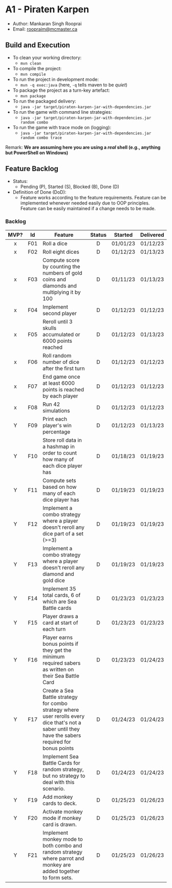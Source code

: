 # A1 - Piraten Karpen

- Author: Mankaran Singh Rooprai
- Email: roopraim@mcmaster.ca

## Build and Execution

- To clean your working directory:
  - `mvn clean`
- To compile the project:
  - `mvn compile`
- To run the project in development mode:
  - `mvn -q exec:java` (here, `-q` tells maven to be _quiet_)
- To package the project as a turn-key artefact:
  - `mvn package`
- To run the packaged delivery:
  - `java -jar target/piraten-karpen-jar-with-dependencies.jar`
- To run the game with command line strategies:
  - `java -jar target/piraten-karpen-jar-with-dependencies.jar random combo`
- To run the game with trace mode on (logging):
  - `java -jar target/piraten-karpen-jar-with-dependencies.jar random combo trace`

Remark: **We are assuming here you are using a _real_ shell (e.g., anything but PowerShell on Windows)**

## Feature Backlog

- Status:
  - Pending (P), Started (S), Blocked (B), Done (D)
- Definition of Done (DoD):
  - Feature works according to the feature requirements. Feature can be implemented whenever needed easily due to OOP principles. Feature can be easily maintained if a change needs to be made.

### Backlog

| MVP? | Id  | Feature                                                                                                                                               | Status | Started  | Delivered |
| :--: | :-: | ----------------------------------------------------------------------------------------------------------------------------------------------------- | :----: | :------: | :-------: |
|  x   | F01 | Roll a dice                                                                                                                                           |   D    | 01/01/23 | 01/12/23  |
|  x   | F02 | Roll eight dices                                                                                                                                      |   D    | 01/12/23 | 01/13/23  |
|  x   | F03 | Compute score by counting the numbers of gold coins and diamonds and multiplying it by 100                                                            |   D    | 01/11/23 | 01/13/23  |
|  x   | F04 | Implement second player                                                                                                                               |   D    | 01/12/23 | 01/12/23  |
|  x   | F05 | Reroll until 3 skulls accumulated or 6000 points reached                                                                                              |   D    | 01/12/23 | 01/13/23  |
|  x   | F06 | Roll random number of dice after the first turn                                                                                                       |   D    | 01/12/23 | 01/12/23  |
|  x   | F07 | End game once at least 6000 points is reached by each player                                                                                          |   D    | 01/12/23 | 01/12/23  |
|  x   | F08 | Run 42 simulations                                                                                                                                    |   D    | 01/12/23 | 01/12/23  |
|  Y   | F09 | Print each player's win percentage                                                                                                                    |   D    | 01/12/23 | 01/13/23  |
|  Y   | F10 | Store roll data in a hashmap in order to count how many of each dice player has                                                                       |   D    | 01/18/23 | 01/19/23  |
|  Y   | F11 | Compute sets based on how many of each dice player has                                                                                                |   D    | 01/19/23 | 01/19/23  |
|  Y   | F12 | Implement a combo strategy where a player doesn't reroll any dice part of a set (>=3)                                                                 |   D    | 01/19/23 | 01/19/23  |
|  Y   | F13 | Implement a combo strategy where a player doesn't reroll any diamond and gold dice                                                                    |   D    | 01/19/23 | 01/19/23  |
|  Y   | F14 | Implement 35 total cards, 6 of which are Sea Battle cards                                                                                             |   D    | 01/23/23 | 01/23/23  |
|  Y   | F15 | Player draws a card at start of each turn                                                                                                             |   D    | 01/23/23 | 01/23/23  |
|  Y   | F16 | Player earns bonus points if they get the minimum required sabers as written on their Sea Battle Card                                                 |   D    | 01/23/23 | 01/24/23  |
|  Y   | F17 | Create a Sea Battle strategy for combo strategy where user rerolls every dice that's not a saber until they have the sabers required for bonus points |   D    | 01/24/23 | 01/24/23  |
|  Y   | F18 | Implement Sea Battle Cards for random strategy, but no strategy to deal with this scenario.                                                           |   D    | 01/24/23 | 01/24/23  |
|  Y   | F19 | Add monkey cards to deck.                                                                                                                             |   D    | 01/25/23 | 01/26/23  |
|  Y   | F20 | Activate monkey mode if monkey card is drawn.                                                                                                         |   D    | 01/25/23 | 01/26/23  |
|  Y   | F21 | Implement monkey mode to both combo and random strategy where parrot and monkey are added together to form sets.                                      |   D    | 01/25/23 | 01/26/23  |
